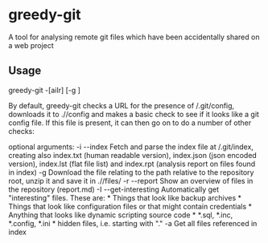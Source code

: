 # greedy-git

A tool for analysing remote git files which have been accidentally shared on a web project

## Usage

greedy-git -[aiIr] [-g <file>]  <url>

By default, greedy-git checks a URL for the presence of <url>/.git/config, downloads it to ./<url domain>/config and makes a basic check to see if it looks like a git config file. If this file is present, it can then go on to do a number of other checks:

optional arguments:
  -i --index    Fetch and parse the index file at <url>/.git/index, creating also index.txt (human readable version), index.json (json encoded version), index.lst (flat file list) and index.rpt (analysis report on files found in index)
  -g <path>     Download the file relating to the path relative to the repository root, unzip it and save it in ./<url domain>/files/<path>
  -r --report   Show an overview of files in the repository (report.md)
  -I --get-interesting  Automatically get "interesting" files. These are:
      * Things that look like backup archives
      * Things that look like configuration files or that might contain credentials
      * Anything that looks like dynamic scripting source code
      * *.sql, *.inc, *.config, *.ini
      * hidden files, i.e. starting with "."
  -a            Get all files referenced in index

